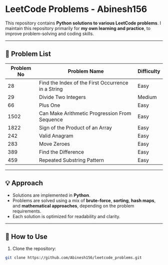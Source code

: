 # LeetCode Problems - Abinesh156

This repository contains **Python solutions to various LeetCode problems**. I maintain this repository primarily for **my own learning and practice**, to improve problem-solving and coding skills.

---

## 📂 Problem List

| Problem No | Problem Name                                      | Difficulty |
|------------|--------------------------------------------------|------------|
| 28         | Find the Index of the First Occurrence in a String | Easy       |
| 29         | Divide Two Integers                               | Medium     |
| 66         | Plus One                                         | Easy       |
| 1502       | Can Make Arithmetic Progression From Sequence   | Easy       |
| 1822       | Sign of the Product of an Array                  | Easy       |
| 242        | Valid Anagram                                   | Easy       |
| 283        | Move Zeroes                                     | Easy       |
| 389        | Find the Difference                              | Easy       |
| 459        | Repeated Substring Pattern                       | Easy       |

---

## 💡 Approach

- Solutions are implemented in **Python**.
- Problems are solved using a mix of **brute-force**, **sorting**, **hash maps**, and **mathematical approaches**, depending on the problem requirements.
- Each solution is optimized for readability and clarity.

---

## 📌 How to Use

1. Clone the repository:

```bash
git clone https://github.com/Abinesh156/leetcode_problems.git
